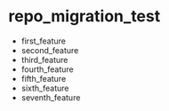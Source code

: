 # repo_migration_test

  * first_feature
  * second_feature
  * third_feature
  * fourth_feature
  * fifth_feature
  * sixth_feature
  * seventh_feature

